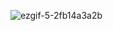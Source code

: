 ![ezgif-5-2fb14a3a2b](https://user-images.githubusercontent.com/53597131/173127257-a900b041-84c7-4d2e-ab9b-844abe24651d.gif)
